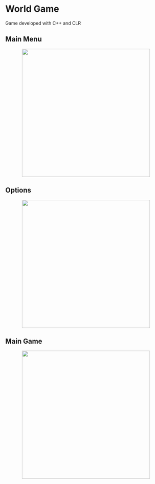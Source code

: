 # World Game
Game developed with C++ and CLR

## Main Menu
<p align="center">
  <img src="https://github.com/miseca13/Cpp_WorldGame/assets/76502563/93fbb2bd-8a71-4b0e-bd04-8430cae7cf6d" width="400px"/>
</p>

## Options
<p align="center">
  <img src="https://github.com/miseca13/Cpp_WorldGame/assets/76502563/2912b85f-632d-4a17-9ddb-c00ef4c4752c" width="400px"/>
</p>

## Main Game
<p align="center">
  <img src="https://github.com/miseca13/Cpp_WorldGame/assets/76502563/33aa2f24-2b81-461d-af06-0b4996084bcd" width="400px"/>
</p>
